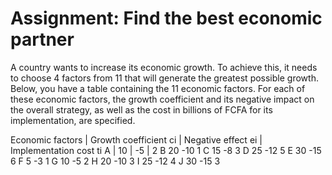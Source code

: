 # Assignment: Find the best economic partner 

A country wants to increase its economic growth. To achieve this, it needs to choose 4 factors 
from 11 that will generate the greatest possible growth. Below, you have a table containing 
the 11 economic factors. For each of these economic factors, the growth coefficient and its 
negative impact on the overall strategy, as well as the cost in billions of FCFA for its 
implementation, are specified.

Economic factors | Growth coefficient ci | Negative effect ei  | Implementation 
cost ti
A | 10 | -5 | 2
B 20 -10 1
C 15 -8 3
D 25 -12 5
E 30 -15 6
F 5 -3 1
G 10 -5 2
H 20 -10 3
I 25 -12 4
J 30 -15 3